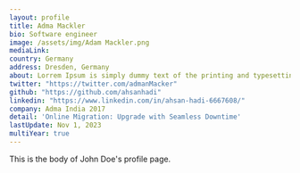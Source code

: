 ```yaml
---
layout: profile
title: Adma Mackler
bio: Software engineer
image: /assets/img/Adam Mackler.png
mediaLink: 
country: Germany
address: Dresden, Germany
about: Lorrem Ipsum is simply dummy text of the printing and typesetting industry. Lorem Ipsum has been the industry's standard dummy text ever since the 1500s, when an unknown printer took a galley of type and scrambled it to make a type specimen book. It has survived not only five centuries, but also 
twitter: "https://twitter.com/admanMacker"
github: "https://github.com/ahsanhadi"
linkedin: "https://www.linkedin.com/in/ahsan-hadi-6667608/"
company: Adma India 2017
detail: 'Online Migration: Upgrade with Seamless Downtime'
lastUpdate: Nov 1, 2023
multiYear: true
---
```


This is the body of John Doe's profile page.

